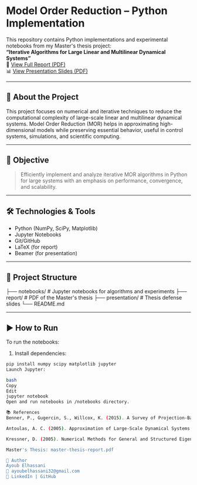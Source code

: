 # Model Order Reduction – Python Implementation

This repository contains Python implementations and experimental notebooks from my Master's thesis project:  
**“Iterative Algorithms for Large Linear and Multilinear Dynamical Systems”**  
📄 [View Full Report (PDF)](./report/master-thesis-report.pdf)  
📊 [View Presentation Slides (PDF)](./presentation/master-thesis-presentation.pdf)

---

## 📌 About the Project

This project focuses on numerical and iterative techniques to reduce the computational complexity of large-scale linear and multilinear dynamical systems. Model Order Reduction (MOR) helps in approximating high-dimensional models while preserving essential behavior, useful in control systems, simulations, and scientific computing.

---

## 🧠 Objective

> Efficiently implement and analyze iterative MOR algorithms in Python for large systems with an emphasis on performance, convergence, and scalability.

---

## 🛠️ Technologies & Tools

- Python (NumPy, SciPy, Matplotlib)
- Jupyter Notebooks
- Git/GitHub
- LaTeX (for report)
- Beamer (for presentation)

---

## 📁 Project Structure

├── notebooks/ # Jupyter notebooks for algorithms and experiments
├── report/ # PDF of the Master's thesis
├── presentation/ # Thesis defense slides
└── README.md



---

## ▶️ How to Run

To run the notebooks:

1. Install dependencies:

```bash
pip install numpy scipy matplotlib jupyter
Launch Jupyter:

bash
Copy
Edit
jupyter notebook
Open and run notebooks in /notebooks directory.

📚 References
Benner, P., Gugercin, S., Willcox, K. (2015). A Survey of Projection-Based Model Reduction Methods for Parametric Dynamical Systems. SIAM Review.

Antoulas, A. C. (2005). Approximation of Large-Scale Dynamical Systems. SIAM.

Kressner, D. (2005). Numerical Methods for General and Structured Eigenvalue Problems.

Master's Thesis: master-thesis-report.pdf

👤 Author
Ayoub Elhassani
📧 ayoubelhassani32@gmail.com
🔗 LinkedIn | GitHub
